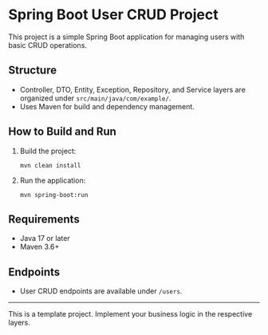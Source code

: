 # Spring Boot User CRUD Project

This project is a simple Spring Boot application for managing users with basic CRUD operations.

## Structure
- Controller, DTO, Entity, Exception, Repository, and Service layers are organized under `src/main/java/com/example/`.
- Uses Maven for build and dependency management.

## How to Build and Run

1. Build the project:
   ```shell
   mvn clean install
   ```
2. Run the application:
   ```shell
   mvn spring-boot:run
   ```

## Requirements
- Java 17 or later
- Maven 3.6+

## Endpoints
- User CRUD endpoints are available under `/users`.

---

This is a template project. Implement your business logic in the respective layers.
